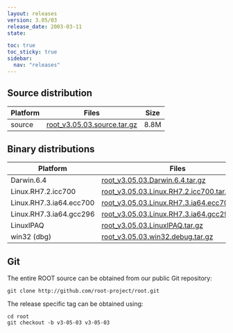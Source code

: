 ```yaml
---
layout: releases
version: 3.05/03
release_date: 2003-03-11
state:

toc: true
toc_sticky: true
sidebar:
  nav: "releases"
---
```



## Source distribution

| Platform       | Files | Size |
|-----------|-------|-----|
| source | [root_v3.05.03.source.tar.gz](https://root.cern/download/root_v3.05.03.source.tar.gz) | 8.8M |


## Binary distributions

| Platform       | Files | Size |
|-----------|-------|-----|
| Darwin.6.4 | [root_v3.05.03.Darwin.6.4.tar.gz](https://root.cern/download/root_v3.05.03.Darwin.6.4.tar.gz) |  23M |
| Linux.RH7.2.icc700 | [root_v3.05.03.Linux.RH7.2.icc700.tar.gz](https://root.cern/download/root_v3.05.03.Linux.RH7.2.icc700.tar.gz) |  20M |
| Linux.RH7.3.ia64.ecc700 | [root_v3.05.03.Linux.RH7.3.ia64.ecc700.tar.gz](https://root.cern/download/root_v3.05.03.Linux.RH7.3.ia64.ecc700.tar.gz) |  30M |
| Linux.RH7.3.ia64.gcc296 | [root_v3.05.03.Linux.RH7.3.ia64.gcc296.tar.gz](https://root.cern/download/root_v3.05.03.Linux.RH7.3.ia64.gcc296.tar.gz) |  15M |
| LinuxIPAQ | [root_v3.05.03.LinuxIPAQ.tar.gz](https://root.cern/download/root_v3.05.03.LinuxIPAQ.tar.gz) |  11M |
| win32 (dbg) | [root_v3.05.03.win32.debug.tar.gz](https://root.cern/download/root_v3.05.03.win32.debug.tar.gz) |  26M |


## Git
The entire ROOT source can be obtained from our public Git repository:

~~~
git clone http://github.com/root-project/root.git
~~~
The release specific tag can be obtained using:
~~~
cd root
git checkout -b v3-05-03 v3-05-03
~~~

